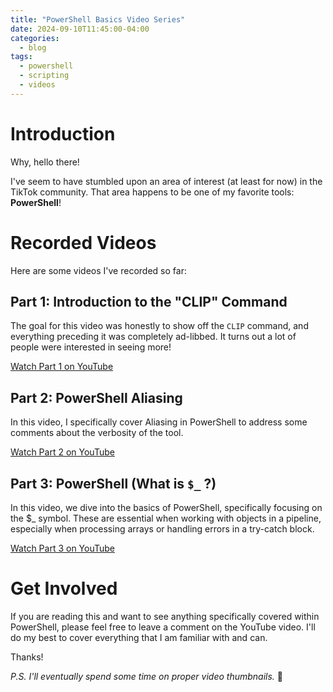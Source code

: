 ```yaml
---
title: "PowerShell Basics Video Series"
date: 2024-09-10T11:45:00-04:00
categories:
  - blog
tags:
  - powershell
  - scripting
  - videos
---
```

# Introduction

Why, hello there!

I've seem to have stumbled upon an area of interest (at least for now) in the TikTok community. That area happens to be one of my favorite tools: **PowerShell**!

# Recorded Videos

Here are some videos I've recorded so far:

## Part 1: Introduction to the "CLIP" Command

The goal for this video was honestly to show off the `CLIP` command, and everything preceding it was completely ad-libbed. It turns out a lot of people were interested in seeing more!

[Watch Part 1 on YouTube](https://www.youtube.com/watch?v=EtAfqEAlJkk)

## Part 2: PowerShell Aliasing

In this video, I specifically cover Aliasing in PowerShell to address some comments about the verbosity of the tool.

[Watch Part 2 on YouTube](https://www.youtube.com/watch?v=wWbOpLoxMrM)

## Part 3: PowerShell (What is `$_` ?)

In this video, we dive into the basics of PowerShell, specifically focusing on the $_ symbol. These are essential when working with objects in a pipeline, especially when processing arrays or handling errors in a try-catch block.

[Watch Part 3 on YouTube](https://www.youtube.com/watch?v=tFNpOhMngmk)

# Get Involved

If you are reading this and want to see anything specifically covered within PowerShell, please feel free to leave a comment on the YouTube video. I'll do my best to cover everything that I am familiar with and can.

Thanks!

_P.S. I'll eventually spend some time on proper video thumbnails._ 🙂